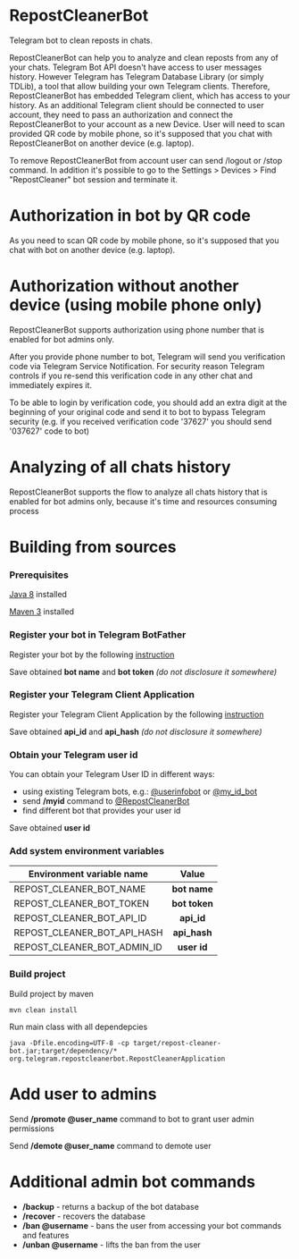 # RepostCleanerBot
Telegram bot to clean reposts in chats.

RepostCleanerBot can help you to analyze and clean reposts from any of your chats.
Telegram Bot API doesn't have access to user messages history. However Telegram has Telegram Database Library (or simply TDLib), a tool that allow building your own Telegram clients.
Therefore, RepostCleanerBot has embedded Telegram client, which has access to your history.
As an additional Telegram client should be connected to user account, they need to pass an authorization and connect the RepostCleanerBot to your account as a new Device.
User will need to scan provided QR code by mobile phone, so it's supposed that you chat with RepostCleanerBot on another device (e.g. laptop).

To remove RepostCleanerBot from account user can send /logout or /stop command. In addition it's possible to go to the Settings > Devices > Find "RepostCleaner" bot session and terminate it.

# Authorization in bot by QR code
As you need to scan QR code by mobile phone, so it's supposed that you chat with bot on another device (e.g. laptop).

# Authorization without another device (using mobile phone only)
RepostCleanerBot supports authorization using phone number that is enabled for bot admins only.

After you provide phone number to bot, Telegram will send you verification code via Telegram Service Notification. For security reason Telegram controls if you re-send this verification code in any other chat and immediately expires it.

To be able to login by verification code, you should add an extra digit at the beginning of your original code and send it to bot to bypass Telegram security (e.g. if you received verification code '37627' you should send '037627' code to bot)

# Analyzing of all chats history
RepostCleanerBot supports the flow to analyze all chats history that is enabled for bot admins only, because it's time and resources consuming process


# Building from sources
### Prerequisites
[Java 8](https://www.oracle.com/java/technologies/javase/javase8-archive-downloads.html) installed

[Maven 3](https://maven.apache.org/download.cgi) installed

### Register your bot in Telegram BotFather
Register your bot by the following [instruction](https://core.telegram.org/bots#6-botfather)

Save obtained **bot name** and **bot token** *(do not disclosure it somewhere)*

### Register your Telegram Client Application
Register your Telegram Client Application by the following [instruction](https://core.telegram.org/api/obtaining_api_id)

Save obtained **api_id** and **api_hash** *(do not disclosure it somewhere)*

### Obtain your Telegram user id
You can obtain your Telegram User ID in different ways:

- using existing Telegram bots, e.g.: [@userinfobot](https://t.me/userinfobot) or [@my_id_bot](https://t.me/my_id_bot)
- send **/myid** command to [@RepostCleanerBot](https://t.me/RepostCleanerBot)
- find different bot that provides your user id

Save obtained **user id**

### Add system environment variables
| Environment variable name   | Value         |
| --------------------------- |:-------------:|
| REPOST_CLEANER_BOT_NAME     | **bot name**  |
| REPOST_CLEANER_BOT_TOKEN    | **bot token** |
| REPOST_CLEANER_BOT_API_ID   | **api_id**    |
| REPOST_CLEANER_BOT_API_HASH | **api_hash**  |
| REPOST_CLEANER_BOT_ADMIN_ID | **user id**   |


### Build project
Build project by maven
```
mvn clean install
```
Run main class with all dependepcies 
```
java -Dfile.encoding=UTF-8 -cp target/repost-cleaner-bot.jar;target/dependency/* org.telegram.repostcleanerbot.RepostCleanerApplication
```

# Add user to admins
Send **/promote @user_name** command to bot to grant user admin permissions

Send **/demote @user_name** command to demote user

# Additional admin bot commands
- **/backup** - returns a backup of the bot database
- **/recover** - recovers the database
- **/ban @username** - bans the user from accessing your bot commands and features
- **/unban @username** - lifts the ban from the user

